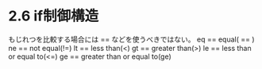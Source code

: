# 2.6 if制御構造
もじれつを比較する場合には == などを使うべきではない。
eq == equal( == )
ne == not equal(!=)
lt == less than(<)
gt == greater than(>)
le == less than or equal to(<=)
ge == greater than or equal to(ge)
